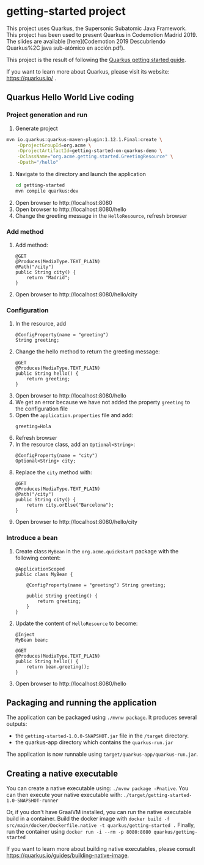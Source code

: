 # getting-started project

This project uses Quarkus, the Supersonic Subatomic Java Framework.
This project has been used to present Quarkus in Codemotion Madrid 2019.
The slides are available [here](Codemotion 2019 Descubriendo Quarkus%2C java sub-atómico en acción.pdf).

This project is the result of following the [Quarkus getting started guide](https://quarkus.io/guides/getting-started).

If you want to learn more about Quarkus, please visit its website: https://quarkus.io/ .

## Quarkus Hello World Live coding
### Project generation and run

1. Generate project
```bash
mvn io.quarkus:quarkus-maven-plugin:1.12.1.Final:create \
    -DprojectGroupId=org.acme \
    -DprojectArtifactId=getting-started-on-quarkus-demo \
    -DclassName="org.acme.getting.started.GreetingResource" \
    -Dpath="/hello"

```
1. Navigate to the directory and launch the application
    ```bash
    cd getting-started
    mvn compile quarkus:dev
    ```
1. Open browser to http://localhost:8080
1. Open browser to http://localhost:8080/hello
1. Change the greeting message in the `HelloResource`, refresh browser

### Add method

1. Add method: 
    ```
    @GET
    @Produces(MediaType.TEXT_PLAIN)
    @Path("/city")
    public String city() {
        return "Madrid";
    }
    ```
1. Open browser to http://localhost:8080/hello/city

### Configuration

1. In the resource, add 
    ```
    @ConfigProperty(name = "greeting")
    String greeting;
    ```
1. Change the hello method to return the greeting message:
    ```
    @GET
    @Produces(MediaType.TEXT_PLAIN)
    public String hello() {
        return greeting;
    }
    ```    
1. Open browser to http://localhost:8080/hello
1. We get an error because we have not added the property `greeting` to the configuration file
1. Open the `application.properties` file and add:
    ```
    greeting=Hola
    ``` 
1. Refresh browser
1. In the resource class, add an `Optional<String>`:
    ```
    @ConfigProperty(name = "city") 
    Optional<String> city;
    ```
1. Replace the `city` method with:
    ```
    @GET
    @Produces(MediaType.TEXT_PLAIN)
    @Path("/city")
    public String city() {
        return city.orElse("Barcelona");
    }
    ```
1. Open browser to http://localhost:8080/hello/city

### Introduce a bean

1. Create class `MyBean` in the `org.acme.quickstart` package with the following content:
    ```
    @ApplicationScoped
    public class MyBean {
    
        @ConfigProperty(name = "greeting") String greeting;
    
        public String greeting() {
            return greeting;
        }
    }
    ```            
2. Update the content of `HelloResource` to become:
    ```
    @Inject 
    MyBean bean;
  
    @GET
    @Produces(MediaType.TEXT_PLAIN)
    public String hello() {
        return bean.greeting();
    }
    ```    
3. Open browser to http://localhost:8080/hello

## Packaging and running the application

The application can be packaged using `./mvnw package`.
It produces several outputs:
- the `getting-started-1.0.0-SNAPSHOT.jar` file in the `/target` directory.
- the quarkus-app directory which contains the `quarkus-run.jar`

The application is now runnable using `target/quarkus-app/quarkus-run.jar`.

## Creating a native executable

You can create a native executable using: `./mvnw package -Pnative`.
You can then execute your native executable with: `./target/getting-started-1.0-SNAPSHOT-runner`

Or, if you don't have GraalVM installed, you can run the native executable build in a container.
Build the docker image with `docker build -f src/main/docker/Dockerfile.native -t quarkus/getting-started .`
Finally, run the container using `docker run -i --rm -p 8080:8080 quarkus/getting-started`

If you want to learn more about building native executables, please consult https://quarkus.io/guides/building-native-image.



